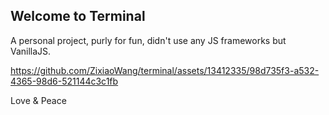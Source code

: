 ## Welcome to Terminal

A personal project, purly for fun, didn't use any JS frameworks but VanillaJS.

https://github.com/ZixiaoWang/terminal/assets/13412335/98d735f3-a532-4365-98d6-521144c3c1fb

Love & Peace
